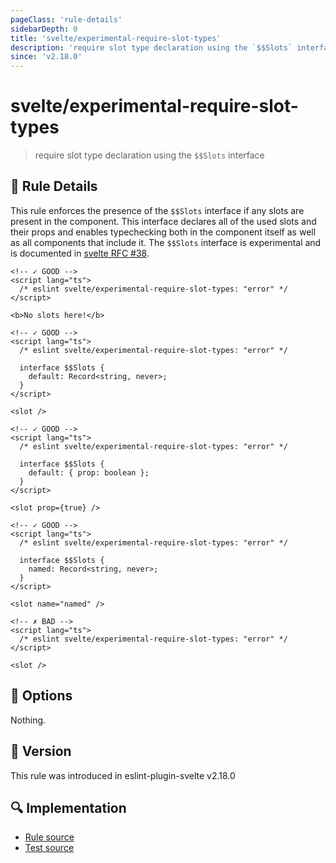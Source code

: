 ```yaml
---
pageClass: 'rule-details'
sidebarDepth: 0
title: 'svelte/experimental-require-slot-types'
description: 'require slot type declaration using the `$$Slots` interface'
since: 'v2.18.0'
---
```


# svelte/experimental-require-slot-types

> require slot type declaration using the `$$Slots` interface

## :book: Rule Details

This rule enforces the presence of the `$$Slots` interface if any slots are present in the component. This interface declares all of the used slots and their props and enables typechecking both in the component itself as well as all components that include it.
The `$$Slots` interface is experimental and is documented in [svelte RFC #38](https://github.com/dummdidumm/rfcs/blob/ts-typedefs-within-svelte-components/text/ts-typing-props-slots-events.md#typing-slots).

<ESLintCodeBlock>

<!--eslint-skip-->

```svelte
<!-- ✓ GOOD -->
<script lang="ts">
  /* eslint svelte/experimental-require-slot-types: "error" */
</script>

<b>No slots here!</b>
```

</ESLintCodeBlock>

<ESLintCodeBlock>

<!--eslint-skip-->

```svelte
<!-- ✓ GOOD -->
<script lang="ts">
  /* eslint svelte/experimental-require-slot-types: "error" */

  interface $$Slots {
    default: Record<string, never>;
  }
</script>

<slot />
```

</ESLintCodeBlock>

<ESLintCodeBlock>

<!--eslint-skip-->

```svelte
<!-- ✓ GOOD -->
<script lang="ts">
  /* eslint svelte/experimental-require-slot-types: "error" */

  interface $$Slots {
    default: { prop: boolean };
  }
</script>

<slot prop={true} />
```

</ESLintCodeBlock>

<ESLintCodeBlock>

<!--eslint-skip-->

```svelte
<!-- ✓ GOOD -->
<script lang="ts">
  /* eslint svelte/experimental-require-slot-types: "error" */

  interface $$Slots {
    named: Record<string, never>;
  }
</script>

<slot name="named" />
```

</ESLintCodeBlock>

<ESLintCodeBlock>

<!--eslint-skip-->

```svelte
<!-- ✗ BAD -->
<script lang="ts">
  /* eslint svelte/experimental-require-slot-types: "error" */
</script>

<slot />
```

</ESLintCodeBlock>

## :wrench: Options

Nothing.

## :rocket: Version

This rule was introduced in eslint-plugin-svelte v2.18.0

## :mag: Implementation

- [Rule source](https://github.com/sveltejs/eslint-plugin-svelte/blob/main/src/rules/experimental-require-slot-types.ts)
- [Test source](https://github.com/sveltejs/eslint-plugin-svelte/blob/main/tests/src/rules/experimental-require-slot-types.ts)

